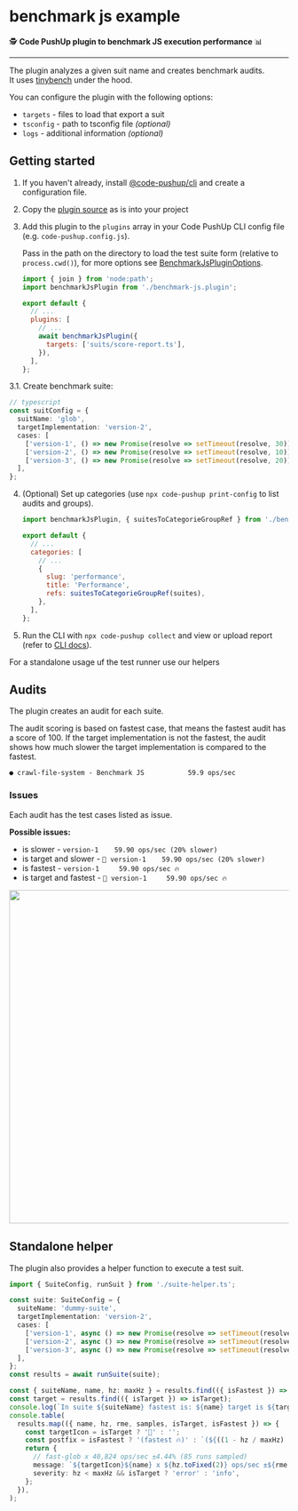 # benchmark js example

🕵️️ **Code PushUp plugin to benchmark JS execution performance** 📊

---

The plugin analyzes a given suit name and creates benchmark audits.  
It uses [tinybench](https://github.com/tinylibs/tinybench) under the hood.

You can configure the plugin with the following options:

- `targets` - files to load that export a suit
- `tsconfig` - path to tsconfig file _(optional)_
- `logs` - additional information _(optional)_

## Getting started

1. If you haven't already, install [@code-pushup/cli](../../../../packages/cli/README.md) and create a configuration file.

2. Copy the [plugin source](./src/) as is into your project

3. Add this plugin to the `plugins` array in your Code PushUp CLI config file (e.g. `code-pushup.config.js`).

   Pass in the path on the directory to load the test suite form (relative to `process.cwd()`), for more options see [BenchmarkJsPluginOptions]().

   ```js
   import { join } from 'node:path';
   import benchmarkJsPlugin from './benchmark-js.plugin';

   export default {
     // ...
     plugins: [
       // ...
       await benchmarkJsPlugin({
         targets: ['suits/score-report.ts'],
       }),
     ],
   };
   ```

3.1. Create benchmark suite:

```ts
// typescript
const suitConfig = {
  suitName: 'glob',
  targetImplementation: 'version-2',
  cases: [
    ['version-1', () => new Promise(resolve => setTimeout(resolve, 30))],
    ['version-2', () => new Promise(resolve => setTimeout(resolve, 10))],
    ['version-3', () => new Promise(resolve => setTimeout(resolve, 20))],
  ],
};
```

4. (Optional) Set up categories (use `npx code-pushup print-config` to list audits and groups).

   ```js
   import benchmarkJsPlugin, { suitesToCategorieGroupRef } from './benchmark-js.plugin';

   export default {
     // ...
     categories: [
       // ...
       {
         slug: 'performance',
         title: 'Performance',
         refs: suitesToCategorieGroupRef(suites),
       },
     ],
   };
   ```

5. Run the CLI with `npx code-pushup collect` and view or upload report (refer to [CLI docs](../../../../packages/cli/README.m)).

For a standalone usage uf the test runner use our helpers

## Audits

The plugin creates an audit for each suite.

The audit scoring is based on fastest case, that means the fastest audit has a score of 100.
If the target implementation is not the fastest, the audit shows how much slower the target implementation is compared to the fastest.

`● crawl-file-system - Benchmark JS           59.9 ops/sec`

### Issues

Each audit has the test cases listed as issue.

**Possible issues:**

- is slower - `version-1    59.90 ops/sec (20% slower)`
- is target and slower - `🎯 version-1    59.90 ops/sec (20% slower)`
- is fastest - `version-1     59.90 ops/sec 🔥 `
- is target and fastest - `🎯 version-1     59.90 ops/sec 🔥`

<img width="600px" src="./docs/images/audits-readme-example.png">

## Standalone helper

The plugin also provides a helper function to execute a test suit.

```ts
import { SuiteConfig, runSuit } from './suite-helper.ts';

const suite: SuiteConfig = {
  suiteName: 'dummy-suite',
  targetImplementation: 'version-2',
  cases: [
    ['version-1', async () => new Promise(resolve => setTimeout(resolve, 30))],
    ['version-2', async () => new Promise(resolve => setTimeout(resolve, 50))],
    ['version-3', async () => new Promise(resolve => setTimeout(resolve, 80))],
  ],
};
const results = await runSuite(suite);

const { suiteName, name, hz: maxHz } = results.find(({ isFastest }) => isFastest);
const target = results.find(({ isTarget }) => isTarget);
console.log(`In suite ${suiteName} fastest is: ${name} target is ${target?.name}`);
console.table(
  results.map(({ name, hz, rme, samples, isTarget, isFastest }) => {
    const targetIcon = isTarget ? '🎯' : '';
    const postfix = isFastest ? '(fastest 🔥)' : `(${((1 - hz / maxHz) * 100).toFixed(1)}% slower)`;
    return {
      // fast-glob x 40,824 ops/sec ±4.44% (85 runs sampled)
      message: `${targetIcon}${name} x ${hz.toFixed(2)} ops/sec ±${rme.toFixed(2)}; ${samples} samples ${postfix}`,
      severity: hz < maxHz && isTarget ? 'error' : 'info',
    };
  }),
);
```

